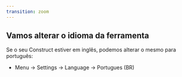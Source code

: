 ```yaml
---
transition: zoom
---
```


## Vamos alterar o idioma da ferramenta

Se o seu Construct estiver em inglês, podemos alterar o mesmo para português:

* Menu -> Settings -> Language -> Portugues (BR)

